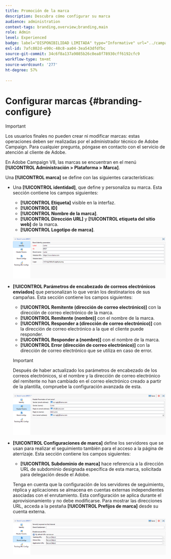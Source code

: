 ```yaml
---
title: Promoción de la marca
description: Descubra cómo configurar su marca
audience: administration
context-tags: branding,overview;branding,main
role: Admin
level: Experienced
badge: label="DISPONIBILIDAD LIMITADA" type="Informative" url="../campaign-standard-migration-home.md" tooltip="Restringido a usuarios migrados por el Campaign Standard"
exl-id: 7afc802d-e90c-48c8-aa04-3ea543dfdfbc
source-git-commit: 34c6f8a137a9085b26c0ea8f78930cff6192cfc9
workflow-type: tm+mt
source-wordcount: '277'
ht-degree: 57%

---
```


# Configurar marcas {#branding-configure}

>[!IMPORTANT]
>
>Los usuarios finales no pueden crear ni modificar marcas: estas operaciones deben ser realizadas por el administrador técnico de Adobe Campaign. Para cualquier pregunta, póngase en contacto con el servicio de atención al cliente de Adobe.

En Adobe Campaign V8, las marcas se encuentran en el menú **[!UICONTROL Administración > Plataforma > Marca]**.

Una **[!UICONTROL marca]** se define con las siguientes características:

* Una **[!UICONTROL identidad]**, que define y personaliza su marca. Esta sección contiene los campos siguientes:

   * **[!UICONTROL Etiqueta]** visible en la interfaz.
   * **[!UICONTROL ID]**
   * **[!UICONTROL Nombre de la marca]**.
   * **[!UICONTROL Dirección URL]** y **[!UICONTROL etiqueta del sitio web]** de la marca.
   * **[!UICONTROL Logotipo de marca]**.

  ![](assets/branding_1.png)

* **[!UICONTROL Parámetros de encabezado de correos electrónicos enviados]** que personalizan lo que verán los destinatarios de sus campañas. Esta sección contiene los campos siguientes:

   * **[!UICONTROL Remitente (dirección de correo electrónico)]** con la dirección de correo electrónico de la marca.
   * **[!UICONTROL Remitente (nombre)]** con el nombre de la marca.
   * **[!UICONTROL Responder a (dirección de correo electrónico)]** con la dirección de correo electrónico a la que el cliente puede responder.
   * **[!UICONTROL Responder a (nombre)]** con el nombre de la marca.
   * **[!UICONTROL Error (dirección de correo electrónico)]** con la dirección de correo electrónico que se utiliza en caso de error.

  >[!IMPORTANT]
  >
  >Después de haber actualizado los parámetros de encabezado de los correos electrónicos, si el nombre y la dirección de correo electrónico del remitente no han cambiado en el correo electrónico creado a partir de la plantilla, compruebe la configuración avanzada de esta.

  ![](assets/branding_2.png)

* **[!UICONTROL Configuraciones de marca]** define los servidores que se usan para realizar el seguimiento también para el acceso a la página de aterrizaje. Esta sección contiene los campos siguientes:

   * **[!UICONTROL Subdominio de marca]** hace referencia a la dirección URL de subdominio designada específica de esta marca, solicitada para delegación desde el Adobe.

  Tenga en cuenta que la configuración de los servidores de seguimiento, réplica y aplicaciones se almacena en cuentas externas independientes asociadas con el enrutamiento. Esta configuración se aplica durante el aprovisionamiento y no debe modificarse. Para mostrar las direcciones URL, acceda a la pestaña **[!UICONTROL Prefijos de marca]** desde su cuenta externa.

  ![](assets/branding_3.png)

<!--![](assets/branding_05.png)-->

<!--
* **[!UICONTROL Tracking URL configs]**, which defines the configuration of the URLs tracking for your brand.

  The additional parameters that allow the links to be tracked on external systems such as Web Analytics tools like Adobe Analytics or Google Analytics are defined here.
-->
